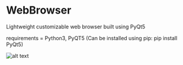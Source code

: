 # WebBrowser
Lightweight customizable web browser built using PyQt5

requirements = Python3, PyQT5 (Can be installed using pip: pip install PyQt5)

![alt text](https://i.imgur.com/Ptn5Snh.png)
